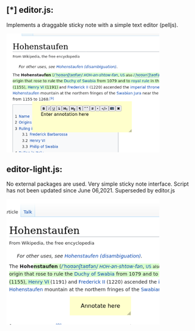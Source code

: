 

## [*] editor.js: 
Implements a draggable sticky note with a simple text editor (pelljs).

<img width=400px src="editor.png">



## editor-light.js: 
No external packages are used. Very simple sticky note interface. Script has not been updated since June 06,2021. Superseded by editor.js

<img width=400px src="editor-light.png">
